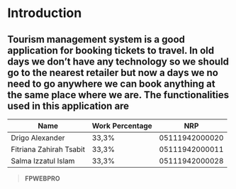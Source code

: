 

# Introduction

## Tourism management system is a good application for booking tickets to travel. In old days we don’t have any technology so we should go to the nearest retailer but now a days we no need to go anywhere we can book anything at the same place where we are. The functionalities used in this application are

|Name|Work Percentage|NRP|
| --- | --- | --- |
| Drigo Alexander | 33,3% | 05111942000020 |
| Fitriana Zahirah Tsabit | 33,3% | 05111942000011 |
| Salma Izzatul Islam | 33,3% | 05111942000028 |


> **FPWEBPRO**
